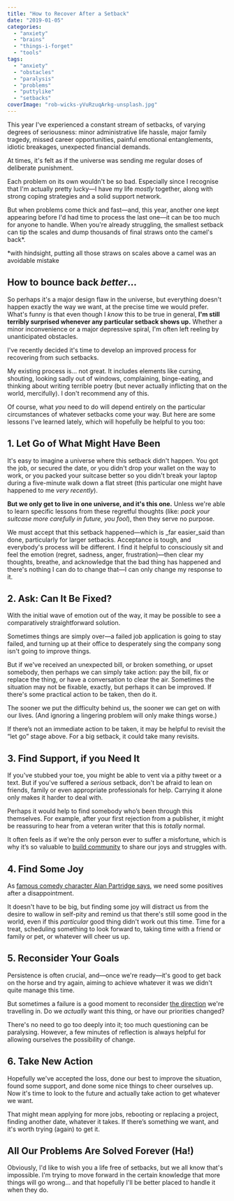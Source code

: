 ```yaml
---
title: "How to Recover After a Setback"
date: "2019-01-05"
categories: 
  - "anxiety"
  - "brains"
  - "things-i-forget"
  - "tools"
tags: 
  - "anxiety"
  - "obstacles"
  - "paralysis"
  - "problems"
  - "puttylike"
  - "setbacks"
coverImage: "rob-wicks-yVuRzuqArkg-unsplash.jpg"
---
```


This year I've experienced a constant stream of setbacks, of varying degrees of seriousness: minor administrative life hassle, major family tragedy, missed career opportunities, painful emotional entanglements, idiotic breakages, unexpected financial demands.

At times, it's felt as if the universe was sending me regular doses of deliberate punishment.

<!--more-->

Each problem on its own wouldn't be so bad. Especially since I recognise that I'm actually pretty lucky—I have my life _mostly_ together, along with strong coping strategies and a solid support network.

But when problems come thick and fast—and, this year, another one kept appearing before I'd had time to process the last one—it can be too much for anyone to handle. When you're already struggling, the smallest setback can tip the scales and dump thousands of final straws onto the camel's back\*.

\*with hindsight, putting all those straws on scales above a camel was an avoidable mistake

## How to bounce back _better_...

So perhaps it's a major design flaw in the universe, but everything doesn't happen exactly the way we want, at the precise time we would prefer. What's funny is that even though I _know_ this to be true in general, **I'm still terribly surprised whenever any particular setback shows up.** Whether a minor inconvenience or a major depressive spiral, I'm often left reeling by unanticipated obstacles.

I've recently decided it's time to develop an improved process for recovering from such setbacks.

My existing process is… not great. It includes elements like cursing, shouting, looking sadly out of windows, complaining, binge-eating, and thinking about writing terrible poetry (but never actually inflicting that on the world, mercifully). I don't recommend any of this.

Of course, what _you_ need to do will depend entirely on the particular circumstances of whatever setbacks come your way. But here are some lessons I've learned lately, which will hopefully be helpful to you too:

## 1\. Let Go of What Might Have Been

It's easy to imagine a universe where this setback didn't happen. You got the job, or secured the date, or you didn't drop your wallet on the way to work, or you packed your suitcase better so you didn't break your laptop during a five-minute walk down a flat street (this particular one might have happened to me _very recently_).

**But we only get to live in one universe, and it's this one.** Unless we're able to learn specific lessons from these regretful thoughts (like: _pack your suitcase more carefully in future, you fool_), then they serve no purpose.

We must accept that this setback happened—which is _far easier_said than done, particularly for larger setbacks. Acceptance is tough, and everybody's process will be different. I find it helpful to consciously sit and feel the emotion (regret, sadness, anger, frustration)—then clear my thoughts, breathe, and acknowledge that the bad thing has happened and there's nothing I can do to change that—I can only change my response to it.

## 2\. Ask: Can It Be Fixed?

With the initial wave of emotion out of the way, it may be possible to see a comparatively straightforward solution.

Sometimes things are simply over—a failed job application is going to stay failed, and turning up at their office to desperately sing the company song isn't going to improve things.

But if we've received an unexpected bill, or broken something, or upset somebody, then perhaps we can simply take action: pay the bill, fix or replace the thing, or have a conversation to clear the air. Sometimes the situation may not be fixable, exactly, but perhaps it can be improved. If there's some practical action to be taken, then do it.

The sooner we put the difficulty behind us, the sooner we can get on with our lives. (And ignoring a lingering problem will only make things worse.)

If there’s not an immediate action to be taken, it may be helpful to revisit the “let go” stage above. For a big setback, it could take many revisits.

## 3\. Find Support, if you Need It

If you've stubbed your toe, you might be able to vent via a pithy tweet or a text. But if you've suffered a _serious_ setback, don't be afraid to lean on friends, family or even appropriate professionals for help. Carrying it alone only makes it harder to deal with.

Perhaps it would help to find somebody who’s been through this themselves. For example, after your first rejection from a publisher, it might be reassuring to hear from a veteran writer that this is _totally_ normal.

It often feels as if we’re the only person ever to suffer a misfortune, which is why it’s so valuable to [build community](https://puttylike.com/what-if-youre-the-only-one/) to share our joys and struggles with.

## 4\. Find Some Joy

As [famous comedy character Alan Partridge says](https://www.youtube.com/watch?v=wrp8dxoPdgg), we need some positives after a disappointment.

It doesn't have to be big, but finding some joy will distract us from the desire to wallow in self-pity and remind us that there's still some good in the world, even if this _particular_ good thing didn't work out this time. Time for a treat, scheduling something to look forward to, taking time with a friend or family or pet, or whatever will cheer us up.

## 5\. Reconsider Your Goals

Persistence is often crucial, and—once we're ready—it's good to get back on the horse and try again, aiming to achieve whatever it was we didn't quite manage this time.

But sometimes a failure is a good moment to reconsider [the direction](https://www.walkingoncustard.com/why-goals-arent-enough-you-need-to-set-directions-too/) we're travelling in. Do we _actually_ want this thing, or have our priorities changed?

There's no need to go too deeply into it; too much questioning can be paralysing. However, a few minutes of reflection is always helpful for allowing ourselves the possibility of change.

## 6\. Take New Action

Hopefully we've accepted the loss, done our best to improve the situation, found some support, and done some nice things to cheer ourselves up. Now it's time to look to the future and actually take action to get whatever we want.

That might mean applying for more jobs, rebooting or replacing a project, finding another date, whatever it takes. If there’s something we want, and it's worth trying (again) to get it.

## All Our Problems Are Solved Forever (Ha!)

Obviously, I'd like to wish you a life free of setbacks, but we all know that's impossible. I'm trying to move forward in the certain knowledge that more things will go wrong… and that hopefully I'll be better placed to handle it when they do.
